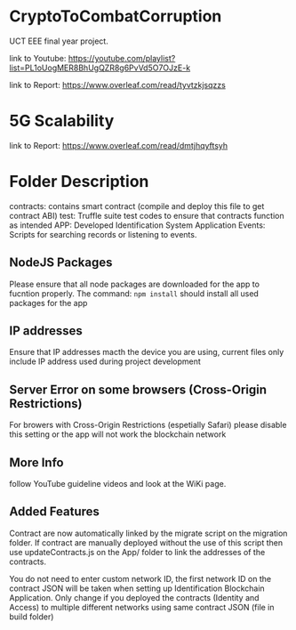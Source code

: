 # CryptoToCombatCorruption
UCT EEE final year project.

link to Youtube: https://youtube.com/playlist?list=PL1oUogMER8BhUgQZR8g6PvVd5O7OJzE-k


link to Report: https://www.overleaf.com/read/tyvtzkjsqzzs

# 5G Scalability
link to Report: https://www.overleaf.com/read/dmtjhqyftsyh

# Folder Description
contracts: contains smart contract (compile and deploy this file to get contract ABI)
test: Truffle suite test codes to ensure that contracts function as intended
APP: Developed Identification System Application
Events: Scripts for searching records or listening to events.

## NodeJS Packages
Please ensure that all node packages are downloaded for the app to fucntion properly. 
The command: `npm install` should install all used packages for the app

## IP addresses
 Ensure that IP addresses macth the device you are using, current files only include IP address used during project development
 
## Server Error on some browsers (Cross-Origin Restrictions)
For browers with Cross-Origin Restrictions (espetially Safari) please disable this setting or the app will not work the blockchain network

## More Info
follow YouTube guideline videos and look at the WiKi page.

## Added Features
Contract are now automatically linked by the migrate script on the migration folder. If contract are manually deployed without the use of this script then use updateContracts.js on the App/ folder to link the addresses of the contracts.

You do not need to enter custom network ID, the first network ID on the contract JSON will be taken when setting up Identification Blockchain Application. Only change if you deployed the contracts (Identity and Access) to multiple different networks using same contract JSON (file in build folder)
